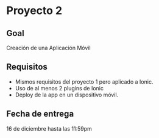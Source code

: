 # Proyecto 2

## Goal

Creación de una Aplicación Móvil

## Requisitos

- Mismos requisitos del proyecto 1 pero aplicado a Ionic.
- Uso de al menos 2 plugins de Ionic
- Deploy de la app en un dispositivo móvil.

## Fecha de entrega

16 de diciembre hasta las 11:59pm
